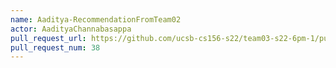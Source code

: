 ```yaml
---
name: Aaditya-RecommendationFromTeam02
actor: AadityaChannabasappa
pull_request_url: https://github.com/ucsb-cs156-s22/team03-s22-6pm-1/pull/38
pull_request_num: 38
---
```

